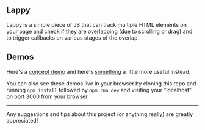 ## Lappy

Lappy is a simple piece of JS that can track multiple HTML elements on your page and check if they are overlapping (due to scrolling or drag) and to trigger callbacks on various stages of the overlap.

## Demos
Here's a [concept demo](https://codepen.io/AlexTaietti/full/rNxEZpY) and here's [something](https://codepen.io/AlexTaietti/full/eYZmVay) a little more useful instead.

You can also see these demos live in your browser by cloning this repo and running `npm install` followed by `npm run dev` and visiting your "localhost" on port 3000 from your browser
____
Any suggestions and tips about this project (or anything really) are greatly appreciated!
